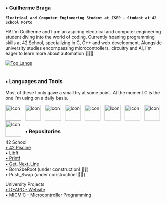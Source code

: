 ### • Guilherme Braga
**`Electrical and Computer Engineering Student at ISEP - Student at 42 School Porto`**

Hi! I'm Guilherme and I am an aspiring electrical and computer engineering student diving into the world of coding. Currently hoaning programming skills at 42 School, specializing in C, C++ and web development. Alongside university studies encompassing microcontrollers, circuitry and AI, I'm eager to learn more about automation 🧑🏻‍💻

[![Top Langs](https://github-readme-stats.vercel.app/api/top-langs/?username=PSGui&layout=compact)](https://github.com/PSGui/github-readme-stats)


#

### • Languages and Tools

Most of these I only gave a small try at some point. At the moment C is the one I'm using on a daily basis.

<img align="left" alt="Icon" width="50px" style="padding-right:10px;" src="https://cdn.jsdelivr.net/gh/devicons/devicon/icons/c/c-original.svg" />
<img align="left" alt="Icon" width="50px" style="padding-right:10px;" src="https://cdn.jsdelivr.net/gh/devicons/devicon/icons/html5/html5-original.svg" />
<img align="left" alt="Icon" width="50px" style="padding-right:10px;" src="https://cdn.jsdelivr.net/gh/devicons/devicon/icons/css3/css3-original.svg" />
<img align="left" alt="Icon" width="50px" style="padding-right:10px;" src="https://cdn.jsdelivr.net/gh/devicons/devicon/icons/python/python-original.svg" />
<img align="left" alt="Icon" width="50px" style="padding-right:10px;" src="https://cdn.jsdelivr.net/gh/devicons/devicon/icons/php/php-original.svg" />          
<img align="left" alt="Icon" width="50px" style="padding-right:10px;" src="https://cdn.jsdelivr.net/gh/devicons/devicon/icons/ubuntu/ubuntu-plain.svg" />
<img align="left" alt="Icon" width="50px" style="padding-right:10px;" src="https://cdn.jsdelivr.net/gh/devicons/devicon/icons/apache/apache-original.svg" />
<img align="left" alt="Icon" width="50px" style="padding-right:10px;" src="https://cdn.jsdelivr.net/gh/devicons/devicon/icons/linux/linux-original.svg" />
<img align="left" alt="Icon" width="50px" style="padding-right:10px;" src="https://cdn.jsdelivr.net/gh/devicons/devicon/icons/sqlite/sqlite-original.svg" /> 
          
<br />
<br />


#

### • Repositories

42 School
<br />
<a href="https://github.com/PSGui/42Piscine">• 42 Piscine</a>
<br />
<a href="https://github.com/PSGui/libft">• Libft</a>
<br />
<a href="https://github.com/PSGui/printf">• Printf</a>
<br />
<a href="https://github.com/PSGui/get_next_line">• Get_Next_Line</a>
<br />
• Born2beRoot (under construction! 👷🚧)
<br />
• Push_Swap (under construction! 👷🚧)


University Projects
<br />
<a href="https://github.com/PSGui/DEAPC">• DEAPC - Website</a>
<br />
<a href="https://github.com/PSGui/MICMIC">• MICMIC - Microcontroller Programming</a>
